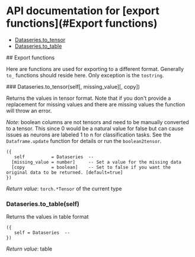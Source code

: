 # API documentation for [export functions](#__Export functions__)
- [Dataseries.to_tensor](#Dataseries.to_tensor)
- [Dataseries.to_table](#Dataseries.to_table)

<a name="__Export functions__">
## Export functions

Here are functions are used for exporting to a different format. Generally `to_`
functions should reside here. Only exception is the `tostring`.

<a name="Dataseries.to_tensor">
### Dataseries.to_tensor(self[, missing_value][, copy])

Returns the values in tensor format. Note that if you don't provide a replacement
for missing values and there are missing values the function will throw an error.

*Note*: boolean columns are not tensors and need to be manually converted to a
tensor. This since 0 would be a natural value for false but can cause issues as
neurons are labeled 1 to n for classification tasks. See the `Dataframe.update`
function for details or run the `boolean2tensor`.

```
({
   self          = Dataseries  -- 
  [missing_value = number]     -- Set a value for the missing data
  [copy          = boolean]    -- Set to false if you want the original data to be returned. [default=true]
})
```

_Return value_: `torch.*Tensor` of the current type
<a name="Dataseries.to_table">
### Dataseries.to_table(self)

Returns the values in table format

```
({
   self = Dataseries  -- 
})
```

_Return value_: table